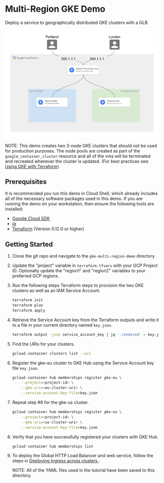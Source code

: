# Multi-Region GKE Demo
Deploy a service to geographically distributed GKE clusters with a GLB

![multi-cluster gke](images/multi-cluster-gke-diagram.png)

NOTE: This demo creates two 3-node GKE clusters that should not be used for production purposes. The node pools are created as part of the `google_container_cluster` resource and all of the vms will be terminated and recreated whenever the cluster is updated. (For best practices see: [Using GKE with Terraform](https://www.terraform.io/docs/providers/google/guides/using_gke_with_terraform.html))

## Prerequisites

It is recommended you run this demo in Cloud Shell, which already includes all of the necessary software packages used in this demo. If you are running the demo on your workstation, then ensure the following tools are installed:
* [Google Cloud SDK](https://cloud.google.com/sdk/install)
* [jq](https://stedolan.github.io/jq/download/)
* [Terraform](https://www.terraform.io/downloads.html) (Version 0.12.0 or higher)

## Getting Started

1. Clone the git repo and navigate to the `gke-multi-region-demo` directory.
2. Update the "project" variable in `terraform.tfvars` with your GCP Project ID. Optionally update the "region1" and "region2" variables to your preferred GCP regions.
3. Run the following steps Terraform steps to provision the two GKE clusters as well as an IAM Service Account.
    ```bash
    terraform init
    terraform plan
    terraform apply
    ```
4. Retrieve the Service Account key from the Terraform outputs and write it to a file in your current directory named `key.json`.
    ```bash
    terraform output -json service_account_key | jq '.rendered' > key.json
    ```
 5. Find the URIs for your clusters.
    ```bash
    gcloud container clusters list --uri
    ```
 6. Register the gke-eu cluster to GKE Hub using the Service Account key file `key.json`.
    ```bash
    gcloud container hub memberships register gke-eu \
        --project=<project-id> \
        --gke-uri=<eu-cluster-uri> \
        --service-account-key-file=key.json
    ```
7. Repeat step #6 for the gke-us cluster.
   ```bash
   gcloud container hub memberships register gke-us \
       --project=<project-id> \
       --gke-uri=<us-cluster-uri> \
       --service-account-key-file=key.json
   ```
8. Verify that you have successfully registered your clusters with GKE Hub.
   ```bash
   gcloud container hub memberships list
   ```
9. To deploy the Global HTTP Load Balancer and web service, follow the steps in [Deploying Ingress across clusters
](https://cloud.google.com/kubernetes-engine/docs/how-to/ingress-for-anthos). 

   NOTE: All of the YAML files used in the tutorial have been saved to this directory.